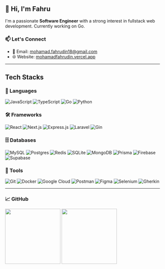 ## 👋 Hi, I'm Fahru

I'm a passionate **Software Engineer** with a strong interest in fullstack web development. Currently working on Go.
### 📫 Let's Connect

- 📧 Email: [mohamad.fahrudin18@gmail.com](mailto:mohamad.fahrudin18@gmail.com)  
- 🌐 Website: [mohamadfahrudin.vercel.app](https://mohamadfahrudin.vercel.app)

---

## Tech Stacks

### 🧩 Languages
![JavaScript](https://img.shields.io/badge/JavaScript-F7DF1E?style=flat&logo=javascript&logoColor=black)
![TypeScript](https://img.shields.io/badge/TypeScript-3178C6?style=flat&logo=typescript&logoColor=white)
![Go](https://img.shields.io/badge/Go-00ADD8?style=flat&logo=go&logoColor=white)
![Python](https://img.shields.io/badge/Python-3776AB?style=flat&logo=python&logoColor=white)

### 🛠️ Frameworks 
![React](https://img.shields.io/badge/React-20232A?style=flat&logo=react&logoColor=61DAFB)
![Next.js](https://img.shields.io/badge/Next.js-000000?style=flat&logo=next.js&logoColor=white)
![Express.js](https://img.shields.io/badge/Express.js-000000?style=flat&logo=express&logoColor=green)
![Laravel](https://img.shields.io/badge/Laravel-FF2D20?style=flat&logo=laravel&logoColor=white)
![Gin](https://img.shields.io/badge/Gin-00ADD8?style=flat&logo=go&logoColor=white)

### 🗄️ Databases
![MySQL](https://img.shields.io/badge/MySQL-4479A1?style=flat&logo=mysql&logoColor=white)
![Postgres](https://img.shields.io/badge/Postgres-336791?style=flat&logo=postgresql&logoColor=white)
![Redis](https://img.shields.io/badge/Redis-DC382D?style=flat&logo=redis&logoColor=white)
![SQLite](https://img.shields.io/badge/SQLite-003B57?style=flat&logo=sqlite&logoColor=white)
![MongoDB](https://img.shields.io/badge/MongoDB-4EA94B?style=flat&logo=mongodb&logoColor=white)
![Prisma](https://img.shields.io/badge/Prisma-0ea5e9?style=flat&logo=prisma&logoColor=white)
![Firebase](https://img.shields.io/badge/Firebase-FFCA28?style=flat&logo=firebase&logoColor=black)
![Supabase](https://img.shields.io/badge/Supabase-3FCF8E?style=flat&logo=supabase&logoColor=white)

### 🧰 Tools
![Git](https://img.shields.io/badge/Git-F05032?style=flat&logo=git&logoColor=white)
![Docker](https://img.shields.io/badge/Docker-2496ED?style=flat&logo=docker&logoColor=white)
![Google Cloud](https://img.shields.io/badge/Google%20Cloud-4285F4?style=flat&logo=googlecloud&logoColor=white)
![Postman](https://img.shields.io/badge/Postman-FF6C37?style=flat&logo=postman&logoColor=white)
![Figma](https://img.shields.io/badge/Figma-F24E1E?style=flat&logo=figma&logoColor=white)
![Selenium](https://img.shields.io/badge/Selenium-43B02A?style=flat&logo=selenium&logoColor=white)
![Gherkin](https://img.shields.io/badge/Gherkin-8CC84B?style=flat&logo=cucumber&logoColor=white)

---

### 📈 GitHub 

<p align="left">
  <img height="180em" src="https://github-readme-stats.vercel.app/api/top-langs/?username=adinfahru&hide=blade,css,html&layout=compact&hide_border=true&langs_count=6&theme=tokyonight&bg_color=00000000" />
  <img height="180em" src="https://#eetcard.jacoblin.cool/hellofahru?theme=catppuccinMocha&font=PT%20Mono" />
</p>
